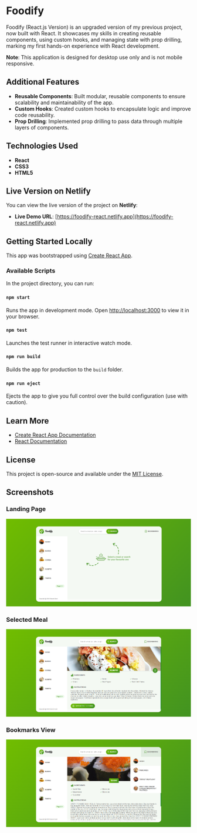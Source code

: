 # Foodify

Foodify (React.js Version) is an upgraded version of my previous project, now built with React. It showcases my skills in creating reusable components, using custom hooks, and managing state with prop drilling, marking my first hands-on experience with React development.

**Note**: This application is designed for desktop use only and is not mobile responsive.

## Additional Features

- **Reusable Components**: Built modular, reusable components to ensure scalability and maintainability of the app.
- **Custom Hooks**: Created custom hooks to encapsulate logic and improve code reusability.
- **Prop Drilling**: Implemented prop drilling to pass data through multiple layers of components.

## Technologies Used

- **React**
- **CSS3**
- **HTML5**

## Live Version on Netlify

You can view the live version of the project on **Netlify**:

- **Live Demo URL**: [https://foodify-react.netlify.app](https://foodify-react.netlify.app)

## Getting Started Locally

This app was bootstrapped using [Create React App](https://github.com/facebook/create-react-app).

### Available Scripts

In the project directory, you can run:

#### `npm start`

Runs the app in development mode. Open [http://localhost:3000](http://localhost:3000) to view it in your browser.

#### `npm test`

Launches the test runner in interactive watch mode.

#### `npm run build`

Builds the app for production to the `build` folder.

#### `npm run eject`

Ejects the app to give you full control over the build configuration (use with caution).

## Learn More

- [Create React App Documentation](https://facebook.github.io/create-react-app/docs/getting-started)
- [React Documentation](https://reactjs.org/)

## License

This project is open-source and available under the [MIT License](LICENSE).

## Screenshots

### Landing Page

![Landing Page](src/img/preview/landing-page.png)

### Selected Meal

![Selected Meal](src/img/preview/load-meal.png)

### Bookmarks View

![Bookmarks View](src/img/preview/bookmarks-view.png)
